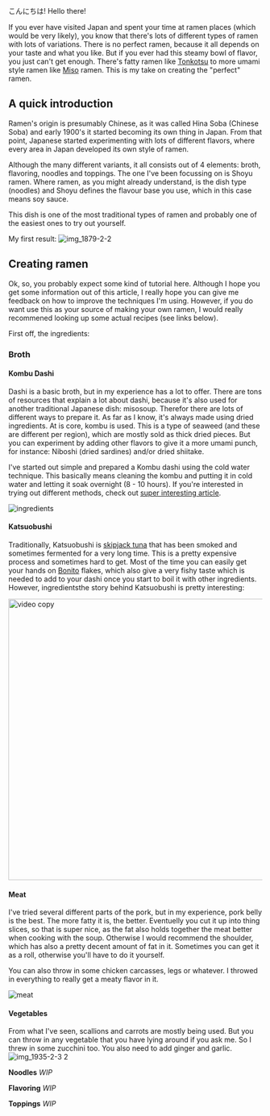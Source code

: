 こんにちは! Hello there!

If you ever have visited Japan and spent your time at ramen places (which would be very likely), you know that there's lots of different types of ramen with lots of variations. There is no perfect ramen, because it all depends on your taste and what you like. But if you ever had this steamy bowl of flavor, you just can't get enough. There's fatty ramen like [Tonkotsu](https://en.wikipedia.org/wiki/Tonkotsu_ramen) to more umami style ramen like [Miso](https://en.wikipedia.org/wiki/Miso) ramen. This is my take on creating the "perfect" ramen.

## A quick introduction

Ramen's origin is presumably Chinese, as it was called Hina Soba (Chinese Soba) and early 1900's it started becoming its own thing in Japan. From that point, Japanese started experimenting with lots of different flavors, where every area in Japan developed its own style of ramen.

Although the many different variants, it all consists out of 4 elements: broth, flavoring, noodles and toppings. The one I've been focussing on is Shoyu ramen. Where ramen, as you might already understand, is the dish type (noodles) and Shoyu defines the flavour base you use, which in this case means soy sauce.

This dish is one of the most traditional types of ramen and probably one of the easiest ones to try out yourself.

My first result:
![img_1879-2-2](https://user-images.githubusercontent.com/238946/28500307-4d960278-6fc6-11e7-89f4-d821ff82aaf5.jpg)

## Creating ramen

Ok, so, you probably expect some kind of tutorial here. Although I hope you get some information out of this article, I really hope you can give me feedback on how to improve the techniques I'm using. However, if you do want use this as your source of making your own ramen, I would really recommened looking up some actual recipes (see links below).

First off, the ingredients:

### Broth

#### Kombu Dashi
Dashi is a basic broth, but in my experience has a lot to offer. There are tons of resources that explain a lot about dashi, because it's also used for another traditional Japanese dish: misosoup. Therefor there are lots of different ways to prepare it. As far as I know, it's always made using dried ingredients. At is core, kombu is used. This is a type of seaweed (and these are different per region), which are mostly sold as thick dried pieces. But you can experiment by adding other flavors to give it a more umami punch, for instance: Niboshi (dried sardines) and/or dried shiitake.

I've started out simple and prepared a Kombu dashi using the cold water technique. This basically means cleaning the kombu and putting it in cold water and letting it soak overnight (8 - 10 hours). If you're interested in trying out different methods, check out [super interesting article](http://www.cookingissues.com/index.html%3Fp=3040.html).

![ingredients](https://user-images.githubusercontent.com/238946/28499910-6ccdc730-6fc0-11e7-8449-041529a15278.png)

#### Katsuobushi
Traditionally, Katsuobushi is [skipjack tuna](https://en.wikipedia.org/wiki/Skipjack_tuna) that has been smoked and sometimes fermented for a very long time. This is a pretty expensive process and sometimes hard to get. Most of the time you can easily get your hands on [Bonito](https://en.wikipedia.org/wiki/Bonito) flakes, which also give a very fishy taste which is needed to add to your dashi once you start to boil it with other ingredients. However, ingredientsthe story behind Katsuobushi is pretty interesting:

[<img width="558" alt="video copy" src="https://user-images.githubusercontent.com/238946/28500227-a8f37ed6-6fc4-11e7-8d7e-e6e2a1fa74da.png">
](https://www.youtube.com/watch?v=O-AsUnbin6E)

#### Meat
I've tried several different parts of the pork, but in my experience, pork belly is the best. The more fatty it is, the better. Eventuelly you cut it up into thing slices, so that is super nice, as the fat also holds together the meat better when cooking with the soup. Otherwise I would recommend the shoulder, which has also a pretty decent amount of fat in it. Sometimes you can get it as a roll, otherwise you'll have to do it yourself.

You can also throw in some chicken carcasses, legs or whatever. I throwed in everything to really get a meaty flavor in it.

![meat](https://user-images.githubusercontent.com/238946/28500326-b0cfb960-6fc6-11e7-8758-015408b74d10.jpg)

#### Vegetables
From what I've seen, scallions and carrots are mostly being used. But you can throw in any vegetable that you have lying around if you ask me. So I threw in some zucchini too. You also need to add ginger and garlic.
![img_1935-2-3 2](https://user-images.githubusercontent.com/238946/28500366-55dc8136-6fc7-11e7-84d4-eccb8ab898da.jpg)

**Noodles**
_WIP_

**Flavoring**
_WIP_

**Toppings**
_WIP_
